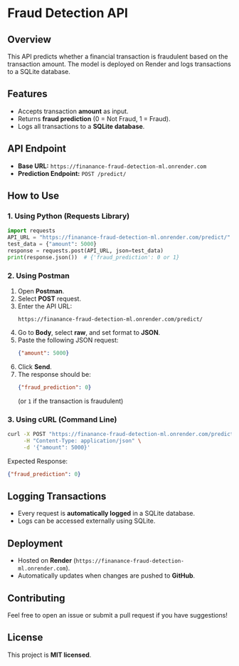 # Fraud Detection API

## Overview
This API predicts whether a financial transaction is fraudulent based on the transaction amount. The model is deployed on Render and logs transactions to a SQLite database.

## Features
- Accepts transaction **amount** as input.
- Returns **fraud prediction** (0 = Not Fraud, 1 = Fraud).
- Logs all transactions to a **SQLite database**.

## API Endpoint
- **Base URL:** `https://finanance-fraud-detection-ml.onrender.com`
- **Prediction Endpoint:** `POST /predict/`

## How to Use

### 1. Using Python (Requests Library)
```python
import requests
API_URL = "https://finanance-fraud-detection-ml.onrender.com/predict/"
test_data = {"amount": 5000}
response = requests.post(API_URL, json=test_data)
print(response.json())  # {'fraud_prediction': 0 or 1}
```

### 2. Using Postman
1. Open **Postman**.
2. Select **POST** request.
3. Enter the API URL:  
   ```
   https://finanance-fraud-detection-ml.onrender.com/predict/
   ```
4. Go to **Body**, select **raw**, and set format to **JSON**.
5. Paste the following JSON request:
   ```json
   {"amount": 5000}
   ```
6. Click **Send**.
7. The response should be:
   ```json
   {"fraud_prediction": 0}
   ```
   (or `1` if the transaction is fraudulent)

### 3. Using cURL (Command Line)
```sh
curl -X POST "https://finanance-fraud-detection-ml.onrender.com/predict/" \
     -H "Content-Type: application/json" \
     -d '{"amount": 5000}'
```
Expected Response:
```json
{"fraud_prediction": 0}
```

## Logging Transactions
- Every request is **automatically logged** in a SQLite database.
- Logs can be accessed externally using SQLite.

## Deployment
- Hosted on **Render** (`https://finanance-fraud-detection-ml.onrender.com`).
- Automatically updates when changes are pushed to **GitHub**.

## Contributing
Feel free to open an issue or submit a pull request if you have suggestions!

## License
This project is **MIT licensed**.

